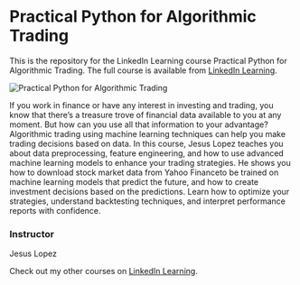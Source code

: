 # Practical Python for Algorithmic Trading
This is the repository for the LinkedIn Learning course Practical Python for Algorithmic Trading. The full course is available from [LinkedIn Learning][lil-course-url].

![Practical Python for Algorithmic Trading][lil-thumbnail-url] 

If you work in finance or have any interest in investing and trading, you know that there’s a treasure trove of financial data available to you at any moment. But how can you use all that information to your advantage? Algorithmic trading using machine learning techniques can help you make trading decisions based on data. In this course, Jesus Lopez teaches you about data preprocessing, feature engineering, and how to use advanced machine learning models to enhance your trading strategies. He shows you how to download stock market data from Yahoo Financeto be trained on machine learning models that predict the future, and how to create investment decisions based on the predictions. Learn how to optimize your strategies, understand backtesting techniques, and interpret performance reports with confidence.


### Instructor

Jesus Lopez 
                            


                            

Check out my other courses on [LinkedIn Learning](https://www.linkedin.com/learning/instructors/jesus-lopez).

[lil-course-url]: https://www.linkedin.com/learning/practical-python-for-algorithmic-trading?dApp=59033956&leis=LAA
[lil-thumbnail-url]: https://media.licdn.com/dms/image/D560DAQGJu6wunUGBDg/learning-public-crop_288_512/0/1690825887820?e=2147483647&v=beta&t=lKaWSlYrnfsznh5BohzBgAP-hK4Wrkg3uT_L9oi7mAw

